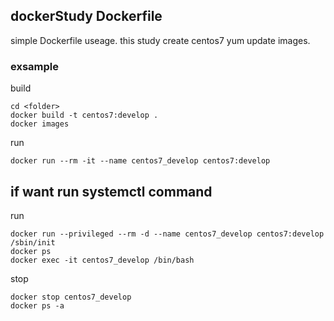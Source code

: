 ## dockerStudy Dockerfile

simple Dockerfile useage.
this study create centos7 yum update images.

### exsample

build

```
cd <folder>
docker build -t centos7:develop .
docker images
```

run

```
docker run --rm -it --name centos7_develop centos7:develop
```

## if want run systemctl command

run

```
docker run --privileged --rm -d --name centos7_develop centos7:develop /sbin/init
docker ps
docker exec -it centos7_develop /bin/bash
```

stop

```
docker stop centos7_develop
docker ps -a
```
